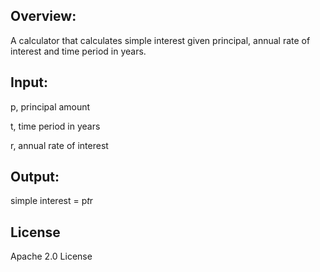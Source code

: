 ## Overview:
A calculator that calculates simple interest given principal, annual rate of interest and time period in years.

## Input:
   p, principal amount 
   
   t, time period in years 
   
   r, annual rate of interest
   
## Output: 
   
   simple interest = p*t*r

## License

Apache 2.0 License
